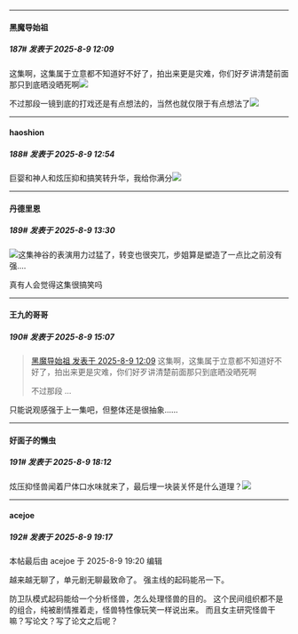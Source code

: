 ﻿
*****

####  黑魔导始祖  
##### 187#       发表于 2025-8-9 12:09

这集啊，这集属于立意都不知道好不好了，拍出来更是灾难，你们好歹讲清楚前面那只到底晒没晒死啊<img src="https://static.stage1st.com/image/smiley/face2017/067.png" referrerpolicy="no-referrer">

不过那段一镜到底的打戏还是有点想法的，当然也就仅限于有点想法了<img src="https://static.stage1st.com/image/smiley/face2017/067.png" referrerpolicy="no-referrer">


*****

####  haoshion  
##### 188#       发表于 2025-8-9 12:54

巨婴和神人和炫压抑和搞笑转升华，我给你满分<img src="https://static.stage1st.com/image/smiley/face2017/261.png" referrerpolicy="no-referrer">


*****

####  丹德里恩  
##### 189#       发表于 2025-8-9 13:30

<img src="https://static.stage1st.com/image/smiley/face2017/003.png" referrerpolicy="no-referrer">这集神谷的表演用力过猛了，转变也很突兀，步姐算是塑造了一点比之前没有强....

真有人会觉得这集很搞笑吗


*****

####  王九的哥哥  
##### 190#       发表于 2025-8-9 15:07

<blockquote><a href="httphttps://stage1st.com/2b/forum.php?mod=redirect&amp;goto=findpost&amp;pid=68238760&amp;ptid=2207249" target="_blank">黑魔导始祖 发表于 2025-8-9 12:09</a>
这集啊，这集属于立意都不知道好不好了，拍出来更是灾难，你们好歹讲清楚前面那只到底晒没晒死啊

不过那段 ...</blockquote>
只能说观感强于上一集吧，但整体还是很抽象……


*****

####  好面子的懒虫  
##### 191#       发表于 2025-8-9 18:12

炫压抑怪兽闻着尸体口水味就来了，最后埋一块装关怀是什么道理？<img src="https://static.stage1st.com/image/smiley/face2017/021.png" referrerpolicy="no-referrer">


*****

####  acejoe  
##### 192#       发表于 2025-8-9 19:17

 本帖最后由 acejoe 于 2025-8-9 19:20 编辑 

越来越无聊了，单元剧无聊最致命了。
强主线的起码能吊一下。

防卫队模式起码能给一个分析怪兽，怎么处理怪兽的目的。
这个民间组织都不是的组合，纯被剧情推着走，怪兽特性像玩笑一样说出来。
而且女主研究怪兽干嘛？写论文？写了论文之后呢？

